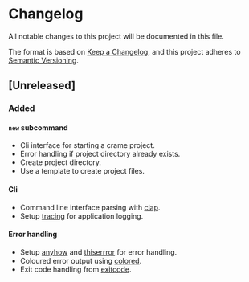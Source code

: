# Changelog

All notable changes to this project will be documented in this file.

The format is based on [Keep a Changelog](https://keepachangelog.com/en/1.0.0/),
and this project adheres to [Semantic Versioning](https://semver.org/spec/v2.0.0.html).

## [Unreleased]

### Added

#### `new` subcommand

- Cli interface for starting a crame project.
- Error handling if project directory already exists.
- Create project directory.
- Use a template to create project files.

#### Cli

- Command line interface parsing with [clap](https://github.com/clap-rs/clap).
- Setup [tracing](https://github.com/tokio-rs/tracing) for application logging.

#### Error handling

- Setup [anyhow](https://github.com/dtolnay/anyhow) and [thiserrror](https://github.com/dtolnay/thiserror) for error handling.
- Coloured error output using [colored](https://github.com/mackwic/colored).
- Exit code handling from [exitcode](https://github.com/benwilber/exitcode).
